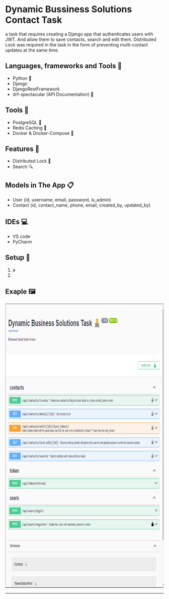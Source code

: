 # Dynamic Bussiness Solutions Contact Task
a task that requires creating a Django app that authenticates users with JWT. And allow them to save contacts, search and edit them.
Distributed Lock was required in the task in the form of preventing multi-contact updates at the same time.

## Languages, frameworks and Tools 📑
 - Python 🐍
 - Django
 - DjangoRestFramework 
 - drf-spectacular (API Documentation) 📃

## Tools 🔎
 - PostgreSQL 🐘
 - Redis Caching 🫙
 - Docker & Docker-Compose 🐳

## Features 🥇
 - Distributed Lock 🔐
 - Search 🔍

## Models in The App 📋
 - User (id, username, email, password, is_admin)
 - Contact (id, contact_name, phone, email, created_by, updated_by)

## IDEs 💻
 - VS code
 - PyCharm

## Setup 💽
 1. a
 2. 

## Exaple 🖼️
<div align='center'>
<img height="900px" src="https://github.com/Mohamed-said-salah/DynamicSolutionsContactTask/blob/main/screen_shots/Screenshot%202024-01-12%20112856.png?raw=true">
<hr/>
</div>
